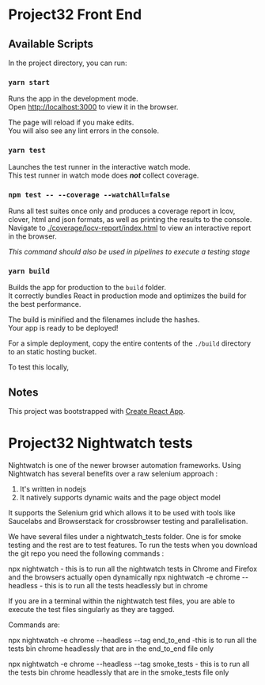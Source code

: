 # Project32 Front End

## Available Scripts

In the project directory, you can run:

### `yarn start`

Runs the app in the development mode.\
Open [http://localhost:3000](http://localhost:3000) to view it in the browser.

The page will reload if you make edits.\
You will also see any lint errors in the console.

### `yarn test`

Launches the test runner in the interactive watch mode.\
This test runner in watch mode does **_not_** collect coverage.

### `npm test -- --coverage --watchAll=false`

Runs all test suites once only and produces a coverage report in lcov, clover, html and json formats, as well as printing the results to the console.
Navigate to [./coverage/locv-report/index.html](./coverage/locv-report/index.html) to view an interactive report in the browser.

_This command should also be used in pipelines to execute a testing stage_

### `yarn build`

Builds the app for production to the `build` folder.\
It correctly bundles React in production mode and optimizes the build for the best performance.

The build is minified and the filenames include the hashes.\
Your app is ready to be deployed!

For a simple deployment, copy the entire contents of the `./build` directory to an static hosting bucket.

To test this locally,

## Notes

This project was bootstrapped with [Create React App](https://github.com/facebook/create-react-app).


# Project32 Nightwatch tests

Nightwatch is one of the newer browser automation frameworks.
Using Nightwatch has several benefits over a raw selenium approach :

1. It's written in nodejs
2. It natively supports dynamic waits and the page object model

It supports the Selenium grid which allows it to be used with tools like Saucelabs and Browserstack for crossbrowser testing and parallelisation.

We have several  files under a nightwatch_tests folder. One is for smoke testing and the rest are to test features.
To run the tests when you download the git repo you need the following commands : 

npx nightwatch                                           - this is to run all the nightwatch tests in Chrome and Firefox and the browsers actually open dynamically
npx nightwatch -e chrome --headless                      - this is to run all the tests headlessly but in chrome

If you are in a terminal within the nightwatch test files, you are able to execute the test files singularly as they are tagged.

Commands are:

npx nightwatch -e chrome --headless --tag end_to_end     -this is to run all the tests bin chrome headlessly that are in the end_to_end file only

npx nightwatch -e chrome --headless --tag smoke_tests   - this is to run all the tests bin chrome headlessly that are in the smoke_tests file only
